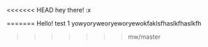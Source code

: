 <<<<<<< HEAD
hey there!
:x

=======
Hello! test 1
yowyoryweoryeworyewokfaklsfhaslkfhaslkfh
>>>>>>> mw/master
